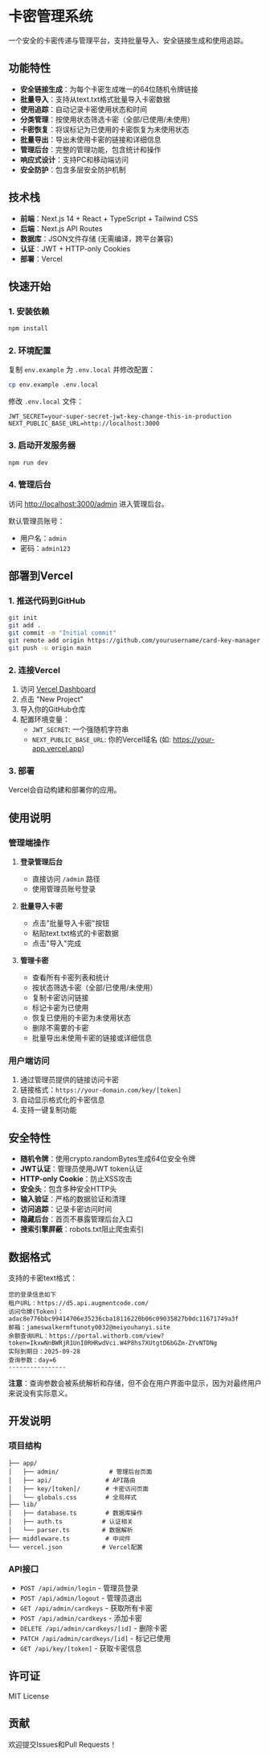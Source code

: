 # 卡密管理系统

一个安全的卡密传递与管理平台，支持批量导入、安全链接生成和使用追踪。

## 功能特性

- **安全链接生成**：为每个卡密生成唯一的64位随机令牌链接
- **批量导入**：支持从text.txt格式批量导入卡密数据
- **使用追踪**：自动记录卡密使用状态和时间
- **分类管理**：按使用状态筛选卡密（全部/已使用/未使用）
- **卡密恢复**：将误标记为已使用的卡密恢复为未使用状态
- **批量导出**：导出未使用卡密的链接和详细信息
- **管理后台**：完整的管理功能，包含统计和操作
- **响应式设计**：支持PC和移动端访问
- **安全防护**：包含多层安全防护机制

## 技术栈

- **前端**：Next.js 14 + React + TypeScript + Tailwind CSS
- **后端**：Next.js API Routes
- **数据库**：JSON文件存储 (无需编译，跨平台兼容)
- **认证**：JWT + HTTP-only Cookies
- **部署**：Vercel

## 快速开始

### 1. 安装依赖

```bash
npm install
```

### 2. 环境配置

复制 `env.example` 为 `.env.local` 并修改配置：

```bash
cp env.example .env.local
```

修改 `.env.local` 文件：

```env
JWT_SECRET=your-super-secret-jwt-key-change-this-in-production
NEXT_PUBLIC_BASE_URL=http://localhost:3000
```

### 3. 启动开发服务器

```bash
npm run dev
```

### 4. 管理后台

访问 [http://localhost:3000/admin](http://localhost:3000/admin) 进入管理后台。

默认管理员账号：
- 用户名：`admin`
- 密码：`admin123`

## 部署到Vercel

### 1. 推送代码到GitHub

```bash
git init
git add .
git commit -m "Initial commit"
git remote add origin https://github.com/yourusername/card-key-manager.git
git push -u origin main
```

### 2. 连接Vercel

1. 访问 [Vercel Dashboard](https://vercel.com/dashboard)
2. 点击 "New Project"
3. 导入你的GitHub仓库
4. 配置环境变量：
   - `JWT_SECRET`: 一个强随机字符串
   - `NEXT_PUBLIC_BASE_URL`: 你的Vercel域名 (如: https://your-app.vercel.app)

### 3. 部署

Vercel会自动构建和部署你的应用。

## 使用说明

### 管理端操作

1. **登录管理后台**
   - 直接访问 `/admin` 路径
   - 使用管理员账号登录

2. **批量导入卡密**
   - 点击"批量导入卡密"按钮
   - 粘贴text.txt格式的卡密数据
   - 点击"导入"完成

3. **管理卡密**
   - 查看所有卡密列表和统计
   - 按状态筛选卡密（全部/已使用/未使用）
   - 复制卡密访问链接
   - 标记卡密为已使用
   - 恢复已使用的卡密为未使用状态
   - 删除不需要的卡密
   - 批量导出未使用卡密的链接或详细信息

### 用户端访问

1. 通过管理员提供的链接访问卡密
2. 链接格式：`https://your-domain.com/key/[token]`
3. 自动显示格式化的卡密信息
4. 支持一键复制功能

## 安全特性

- **随机令牌**：使用crypto.randomBytes生成64位安全令牌
- **JWT认证**：管理员使用JWT token认证
- **HTTP-only Cookie**：防止XSS攻击
- **安全头**：包含多种安全HTTP头
- **输入验证**：严格的数据验证和清理
- **访问追踪**：记录卡密访问时间
- **隐藏后台**：首页不暴露管理后台入口
- **搜索引擎屏蔽**：robots.txt阻止爬虫索引

## 数据格式

支持的卡密text格式：

```
您的登录信息如下
租户URL：https://d5.api.augmentcode.com/
访问令牌(Token)：adac8e776bbc99414706e35236cba18116220b06c09035827b0dc11671749a3f
邮箱：jameswalkermftunoty0032@meiyouhanyi.site
余额查询URL：https://portal.withorb.com/view?token=IkxwNnBWRjR1UnI0RHRwdVci.W4P8hs7XUtgtD6bGZm-ZYvNTDNg
实际到期日：2025-09-28
查询参数：day=6
----------------
```

**注意**：查询参数会被系统解析和存储，但不会在用户界面中显示，因为对最终用户来说没有实际意义。

## 开发说明

### 项目结构

```
├── app/
│   ├── admin/              # 管理后台页面
│   ├── api/               # API路由
│   ├── key/[token]/       # 卡密访问页面
│   └── globals.css        # 全局样式
├── lib/
│   ├── database.ts        # 数据库操作
│   ├── auth.ts           # 认证相关
│   └── parser.ts         # 数据解析
├── middleware.ts          # 中间件
└── vercel.json           # Vercel配置
```

### API接口

- `POST /api/admin/login` - 管理员登录
- `POST /api/admin/logout` - 管理员退出
- `GET /api/admin/cardkeys` - 获取所有卡密
- `POST /api/admin/cardkeys` - 添加卡密
- `DELETE /api/admin/cardkeys/[id]` - 删除卡密
- `PATCH /api/admin/cardkeys/[id]` - 标记已使用
- `GET /api/key/[token]` - 获取卡密信息

## 许可证

MIT License

## 贡献

欢迎提交Issues和Pull Requests！
